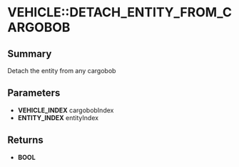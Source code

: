 # VEHICLE::DETACH_ENTITY_FROM_CARGOBOB

## Summary
Detach the entity from any cargobob

## Parameters
* **VEHICLE_INDEX** cargobobIndex
* **ENTITY_INDEX** entityIndex

## Returns
* **BOOL**